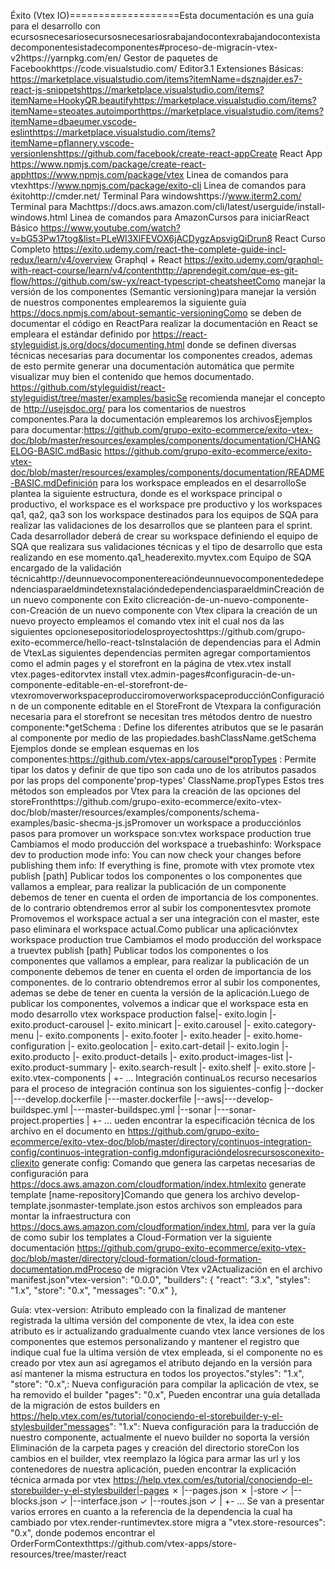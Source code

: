 Éxito (Vtex IO)===================Esta documentación es una guía para el desarrollo con ecursosnecesariosecursosnecesariosrabajandocontexrabajandocontexistadecomponentesistadecomponentes#proceso-de-migracin-vtex-v2https://yarnpkg.com/en/ Gestor de paquetes de Facebookhttps://code.visualstudio.com/ Editor3.1 Extensiones Básicas:
https://marketplace.visualstudio.com/items?itemName=dsznajder.es7-react-js-snippetshttps://marketplace.visualstudio.com/items?itemName=HookyQR.beautifyhttps://marketplace.visualstudio.com/items?itemName=steoates.autoimporthttps://marketplace.visualstudio.com/items?itemName=dbaeumer.vscode-eslinthttps://marketplace.visualstudio.com/items?itemName=pflannery.vscode-versionlenshttps://github.com/facebook/create-react-appCreate React App https://www.npmjs.com/package/create-react-apphttps://www.npmjs.com/package/vtex Linea de comandos para vtexhttps://www.npmjs.com/package/exito-cli Linea de comandos para éxitohttp://cmder.net/ Terminal Para windowshttps://www.iterm2.com/ Terminal para Machttps://docs.aws.amazon.com/cli/latest/userguide/install-windows.html Linea de comandos para AmazonCursos para iniciarReact Básico https://www.youtube.com/watch?v=bG53Pw17tog&list=PLeWI3XlFEVOX6jACDygzApsvigQiDrun8
React Curso Completo https://exito.udemy.com/react-the-complete-guide-incl-redux/learn/v4/overview
Graphql + React https://exito.udemy.com/graphql-with-react-course/learn/v4/contenthttp://aprendegit.com/que-es-git-flow/https://github.com/sw-yx/react-typescript-cheatsheetComo manejar la versión de los componentes (Semantic versioning)para manejar la versión de nuestros componentes emplearemos la siguiente guía https://docs.npmjs.com/about-semantic-versioningComo se deben de documentar el código en ReactPara realizar la documentación en React se empleara el estándar definido por https://react-styleguidist.js.org/docs/documenting.html donde se definen diversas técnicas necesarias para documentar los componentes creados, ademas de esto permite generar una documentación automática que permite visualizar muy bien el contenido que hemos documentado. https://github.com/styleguidist/react-styleguidist/tree/master/examples/basicSe recomienda manejar el concepto de http://usejsdoc.org/ para los comentarios de nuestros componentes.Para la documentación emplearemos los archivosEjemplos para documentar:https://github.com/grupo-exito-ecommerce/exito-vtex-doc/blob/master/resources/examples/components/documentation/CHANGELOG-BASIC.mdBasic https://github.com/grupo-exito-ecommerce/exito-vtex-doc/blob/master/resources/examples/components/documentation/README-BASIC.mdDefinición para los workspace empleados en el desarrolloSe plantea la siguiente estructura, donde  es el workspace principal o productivo, el workspace  es el workspace pre productivo y los workspaces qa1, qa2, qa3 son los workspace destinados para los equipos de SQA para realizar las validaciones de los desarrollos que se planteen para el sprint. Cada desarrollador deberá de crear su workspace definiendo el equipo de SQA que realizara sus validaciones técnicas y el tipo de desarrollo que esta realizando en ese momento.qa1_headerexito.myvtex.com Equipo de SQA encargado de la validación técnicahttp://deunnuevocomponentereacióndeunnuevocomponentededependenciasparaeldmindetexnstalacióndedependenciasparaeldminCreación de un nuevo componente con Exito clicreación-de-un-nuevo-componente-con-Creación de un nuevo componente con Vtex clipara la creación de un nuevo proyecto empleamos el comando vtex init el cual nos da las siguientes opcionesepositoriodelosproyectoshttps://github.com/grupo-exito-ecommerce/hello-react-tsInstalación de dependencias para el Admin de VtexLas siguientes dependencias permiten agregar comportamientos como el admin pages y el storefront en la página de vtex.vtex install vtex.pages-editorvtex install vtex.admin-pages#configuracin-de-un-componente-editable-en-el-storefront-de-vtexromoverworkspaceproducciromoverworkspaceproducciónConfiguración de un componente editable en el StoreFront de Vtexpara la configuración necesaria para el storefront se necesitan tres métodos dentro de nuestro componente:*getSchema : Define los diferentes atributos que se le pasarán al componente por medio de las propiedades.bashClassName.getSchema Ejemplos donde se emplean esquemas en los componentes:https://github.com/vtex-apps/carousel*propTypes : Permite tipar los datos y definir de que tipo son cada uno de los atributos pasados por las props del componente'prop-types'
ClassName.propTypes Estos tres métodos son empleados por Vtex para la creación de las opciones del storeFronthttps://github.com/grupo-exito-ecommerce/exito-vtex-doc/blob/master/resources/examples/components/schema-examples/basic-shecma-js.jsPromover un workspace a producciónlos pasos para promover un workspace son:vtex workspace production true Cambiamos el modo producción del workspace a truebashinfo: Workspace dev  to production mode
info: You can now check your changes before publishing them
info: If everything is fine, promote with vtex promote
vtex publish [path] Publicar todos los componentes o los componentes que vallamos a emplear, para realizar la publicación de un componente debemos de tener en cuenta el orden de importancia de los componentes. de lo contrario obtendremos error al subir los componentesvtex promote Promovemos el workspace actual a ser una integración con el master, este paso eliminara el workspace actual.Como publicar una aplicaciónvtex workspace production true Cambiamos el modo producción del workspace a truevtex publish [path] Publicar todos los componentes o los componentes que vallamos a emplear, para realizar la publicación de un componente debemos de tener en cuenta el orden de importancia de los componentes. de lo contrario obtendremos error al subir los componentes, ademas se debe de tener en cuenta la versión de la aplicación.Luego de publicar los componentes, volvemos a indicar que el workspace esta en modo desarrollo vtex workspace production false|- exito.login
|- exito.product-carousel
|- exito.minicart
|- exito.carousel
|- exito.category-menu
|- exito.components
|- exito.footer
|- exito.header
|- exito.home-configuration
|- exito.geolocation
|- exito.cart-detail
|- exito.login
|- exito.producto
|- exito.product-details
|- exito.product-images-list
|- exito.product-summary
|- exito.search-result
|- exito.shelf
|- exito.store
|- exito.vtex-components
| +- ...
Integración continuaLos recurso necesarios para el proceso de integración continua son los siguientes-config
|--docker
|---develop.dockerfile
|---master.dockerfile
|--aws|---develop-buildspec.yml
|---master-buildspec.yml
|--sonar
|---sonar-project.properties
| +- ...
ueden encontrar la especificación técnica de los archivo en el documento en https://github.com/grupo-exito-ecommerce/exito-vtex-doc/blob/master/directory/continuos-integration-config/continuos-integration-config.mdonfiguracióndelosrecursosconexito-cliexito generate config: Comando que genera las carpetas necesarias de configuración para https://docs.aws.amazon.com/cloudformation/index.htmlexito generate template [name-repository]Comando que genera los archivo develop-template.jsonmaster-template.json estos archivos son empleados para montar la infraestructura con https://docs.aws.amazon.com/cloudformation/index.html, para ver la guía de como subir los templates a Cloud-Formation ver la siguiente documentación https://github.com/grupo-exito-ecommerce/exito-vtex-doc/blob/master/directory/cloud-formation/cloud-formation-documentation.mdProceso de migración Vtex v2Actualización en el archivo manifest.json"vtex-version": "0.0.0",
"builders": {
	"react": "3.x",
	"styles": "1.x",
	"store": "0.x",
	"messages": "0.x"
},

Guía:
vtex-version: Atributo empleado con la finalizad de mantener registrada la ultima versión del componente de vtex, la idea con este atributo es ir actualizando gradualmente cuando vtex lance versiones de los componentes que estemos personalizando y mantener el registro que indique cual fue la ultima versión de vtex empleada, si el componente no es creado por vtex aun así agregamos el atributo dejando en la versión  para así mantener la misma estructura en todos los proyectos."styles": "1.x", "store": "0.x",: Nueva configuración para compilar la aplicación de vtex, se ha removido el builder "pages": "0.x", Pueden encontrar una guía detallada de la migración de estos builders en https://help.vtex.com/es/tutorial/conociendo-el-storebuilder-y-el-stylesbuilder"messages": "1.x": Nueva configuración para la traducción de nuestro componente, actualmente el nuevo builder no soporta la versión Eliminación de la carpeta pages y creación del directorio storeCon los cambios en el builder, vtex reemplazo la lógica para armar las url y los contenedores de nuestra aplicación, pueden encontrar la explicación técnica armada por vtex https://help.vtex.com/es/tutorial/conociendo-el-storebuilder-y-el-stylesbuilder|-pages ✗
|--pages.json ✗
|-store ✓
|--blocks.json ✓
|--interface.json ✓
|--routes.json ✓
| +- ...
Se van a presentar varios errores en cuanto a la referencia de la dependencia  la cual ha cambiado por vtex.render-runtimevtex.store migra a "vtex.store-resources": "0.x", donde podemos encontrar el OrderFormContexthttps://github.com/vtex-apps/store-resources/tree/master/react
<!--stackedit_data:
eyJoaXN0b3J5IjpbLTIxNjA3Nzk2Ml19
-->